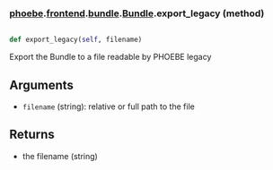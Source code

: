 ### [phoebe](phoebe.md).[frontend](phoebe.frontend.md).[bundle](phoebe.frontend.bundle.md).[Bundle](phoebe.frontend.bundle.Bundle.md).export_legacy (method)


```py

def export_legacy(self, filename)

```



Export the Bundle to a file readable by PHOEBE legacy

Arguments
-----------
* `filename` (string): relative or full path to the file

Returns
------------
* the filename (string)


